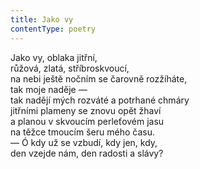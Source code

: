 ```yaml
---
title: Jako vy
contentType: poetry
---
```


Jako vy, oblaka jitřní,  
růžová, zlatá, stříbroskvoucí,  
na nebi ještě nočním se čarovně rozžíháte,  
tak moje naděje —  
tak nadějí mých rozváté a potrhané chmáry  
jitřními plameny se znovu opět žhaví  
a planou v skvoucím perleťovém jasu  
na těžce tmoucím šeru mého času.  
— Ó kdy už se vzbudí, kdy jen, kdy,  
den vzejde nám, den radosti a slávy?
